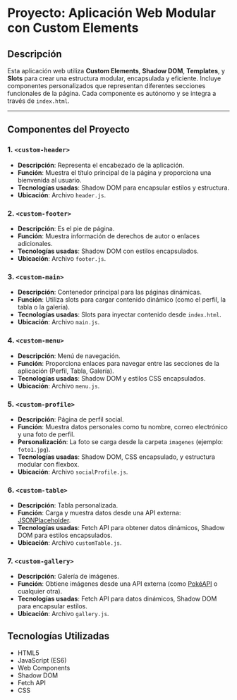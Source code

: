 # **Proyecto: Aplicación Web Modular con Custom Elements**

## **Descripción**
Esta aplicación web utiliza **Custom Elements**, **Shadow DOM**, **Templates**, y **Slots** para crear una estructura modular, encapsulada y eficiente. Incluye componentes personalizados que representan diferentes secciones funcionales de la página. Cada componente es autónomo y se integra a través de `index.html`.

---

## **Componentes del Proyecto**

### **1. `<custom-header>`**
- **Descripción**: Representa el encabezado de la aplicación.
- **Función**: Muestra el título principal de la página y proporciona una bienvenida al usuario.
- **Tecnologías usadas**: Shadow DOM para encapsular estilos y estructura.
- **Ubicación**: Archivo `header.js`.

### **2. `<custom-footer>`**
- **Descripción**: Es el pie de página.
- **Función**: Muestra información de derechos de autor o enlaces adicionales.
- **Tecnologías usadas**: Shadow DOM con estilos encapsulados.
- **Ubicación**: Archivo `footer.js`.

### **3. `<custom-main>`**
- **Descripción**: Contenedor principal para las páginas dinámicas.
- **Función**: Utiliza slots para cargar contenido dinámico (como el perfil, la tabla o la galería).
- **Tecnologías usadas**: Slots para inyectar contenido desde `index.html`.
- **Ubicación**: Archivo `main.js`.

### **4. `<custom-menu>`**
- **Descripción**: Menú de navegación.
- **Función**: Proporciona enlaces para navegar entre las secciones de la aplicación (Perfil, Tabla, Galería).
- **Tecnologías usadas**: Shadow DOM y estilos CSS encapsulados.
- **Ubicación**: Archivo `menu.js`.

### **5. `<custom-profile>`**
- **Descripción**: Página de perfil social.
- **Función**: Muestra datos personales como tu nombre, correo electrónico y una foto de perfil.
- **Personalización**: La foto se carga desde la carpeta `imagenes` (ejemplo: `foto1.jpg`).
- **Tecnologías usadas**: Shadow DOM, CSS encapsulado, y estructura modular con flexbox.
- **Ubicación**: Archivo `socialProfile.js`.

### **6. `<custom-table>`**
- **Descripción**: Tabla personalizada.
- **Función**: Carga y muestra datos desde una API externa: [JSONPlaceholder](https://jsonplaceholder.typicode.com/users).
- **Tecnologías usadas**: Fetch API para obtener datos dinámicos, Shadow DOM para estilos encapsulados.
- **Ubicación**: Archivo `customTable.js`.

### **7. `<custom-gallery>`**
- **Descripción**: Galería de imágenes.
- **Función**: Obtiene imágenes desde una API externa (como [PokéAPI](https://pokeapi.co/) o cualquier otra).
- **Tecnologías usadas**: Fetch API para datos dinámicos, Shadow DOM para encapsular estilos.
- **Ubicación**: Archivo `gallery.js`.

## **Tecnologías Utilizadas**
- HTML5
- JavaScript (ES6)
- Web Components
- Shadow DOM
- Fetch API
- CSS